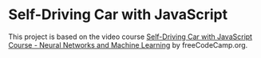 # Self-Driving Car with JavaScript

This project is based on the video course [Self-Driving Car with JavaScript Course - Neural Networks and Machine Learning](https://www.youtube.com/watch?v=Rs_rAxEsAvI) by freeCodeCamp.org.
